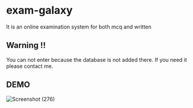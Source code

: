 # exam-galaxy
It is an online examination system for both mcq and written 

## Warning !!
You can not enter because the database is not added there. If you need it please contact me.

## DEMO
![Screenshot (276)](https://user-images.githubusercontent.com/24352750/61169864-ec950a00-a583-11e9-9cf3-514e2e15341c.png)

